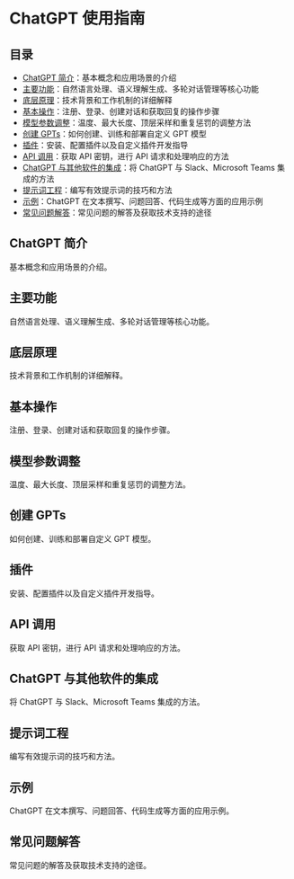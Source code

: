 # ChatGPT 使用指南

## 目录

- [ChatGPT 简介](#chatgpt-简介)：基本概念和应用场景的介绍
- [主要功能](#主要功能)：自然语言处理、语义理解生成、多轮对话管理等核心功能
- [底层原理](#底层原理)：技术背景和工作机制的详细解释
- [基本操作](#基本操作)：注册、登录、创建对话和获取回复的操作步骤
- [模型参数调整](#模型参数调整)：温度、最大长度、顶层采样和重复惩罚的调整方法
- [创建 GPTs](#创建-gpts)：如何创建、训练和部署自定义 GPT 模型
- [插件](#插件)：安装、配置插件以及自定义插件开发指导
- [API 调用](#api-调用)：获取 API 密钥，进行 API 请求和处理响应的方法
- [ChatGPT 与其他软件的集成](#chatgpt-与其他软件的集成)：将 ChatGPT 与 Slack、Microsoft Teams 集成的方法
- [提示词工程](#提示词工程)：编写有效提示词的技巧和方法
- [示例](#示例)：ChatGPT 在文本撰写、问题回答、代码生成等方面的应用示例
- [常见问题解答](#常见问题解答)：常见问题的解答及获取技术支持的途径

## ChatGPT 简介
基本概念和应用场景的介绍。

## 主要功能
自然语言处理、语义理解生成、多轮对话管理等核心功能。

## 底层原理
技术背景和工作机制的详细解释。

## 基本操作
注册、登录、创建对话和获取回复的操作步骤。

## 模型参数调整
温度、最大长度、顶层采样和重复惩罚的调整方法。

## 创建 GPTs
如何创建、训练和部署自定义 GPT 模型。

## 插件
安装、配置插件以及自定义插件开发指导。

## API 调用
获取 API 密钥，进行 API 请求和处理响应的方法。

## ChatGPT 与其他软件的集成
将 ChatGPT 与 Slack、Microsoft Teams 集成的方法。

## 提示词工程
编写有效提示词的技巧和方法。

## 示例
ChatGPT 在文本撰写、问题回答、代码生成等方面的应用示例。

## 常见问题解答
常见问题的解答及获取技术支持的途径。

